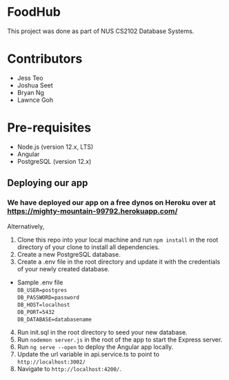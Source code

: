 # FoodHub

This project was done as part of NUS CS2102 Database Systems.

# Contributors
* Jess Teo
* Joshua Seet
* Bryan Ng
* Lawnce Goh


# Pre-requisites
* Node.js (version 12.x, LTS)
* Angular
* PostgreSQL (version 12.x)

## Deploying our app

### We have deployed our app on a free dynos on Heroku over at https://mighty-mountain-99792.herokuapp.com/

Alternatively,

1. Clone this repo into your local machine and run `npm install` in the root directory of your clone to install all dependencies.
2. Create a new PostgreSQL database.
3. Create a .env file in the root directory and update it with the credentials of your newly created database.
  * Sample .env file\
  `DB_USER=postgres`\
  `DB_PASSWORD=password`\
  `DB_HOST=localhost`\
  `DB_PORT=5432`\
  `DB_DATABASE=databasename`
4. Run init.sql in the root directory to seed your new database.
5. Run `nodemon server.js` in the root of the app to start the Express server.
6. Run `ng serve --open` to deploy the Angular app locally. 
7. Update the url variable in api.service.ts to point to `http://localhost:3002/`
8. Navigate to `http://localhost:4200/`. 


